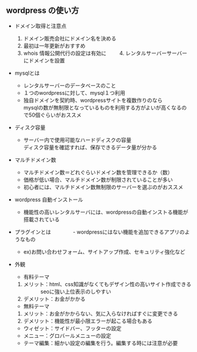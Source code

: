 ﻿## wordpress の使い方
   - ドメイン取得と注意点
      1. ドメイン販売会社にドメイン名を決める
      2. 最初は一年更新がおすすめ
      3. whois 情報公開代行の設定は有効に
　　  4. レンタルサーバーサーバーにドメインを設置
  
   - mysqlとは
      - レンタルサーバーのデータベースのこと
      - １つのwordpressに対して、mysql１つ利用
      - 独自ドメインを契約時、wordpressサイトを複数作りのなら  
        mysqlの数が無制限となっているものを利用する方がよいが高くなるので50個ぐらいがおススメ
 
   - ディスク容量
      - サーバー内で使用可能なハードディスクの容量  
        ディスク容量を確認すれば、保存できるデータ量が分かる

   - マルチドメイン数
      - マルチドメイン数＝どれぐらいドメイン数を管理できるか（数）
      - 価格が低い場合、マルチドメイン数が制限されていることが多い
      - 初心者には、マルチドメイン数無制限のサーバーを選ぶのがおススメ


   - wordpress 自動インストール
      - 機能性の高いレンタルサーバには、wordpressの自動インストる機能が搭載されている

   - プラグインとは　
　　　- wordpressにはない機能を追加できるアプリのようなもの
        - ex)お問い合わせフォーム、サイトアップ作成、セキュリティ強化など

   - 外観
     
      - 有料テーマ
	  1. メリット：html、css知識がなくてもデザイン性の高いサイト作成できる
		　　　 seoに強い上位表示のしやすい
	  2. デメリット：お金がかかる
      - 無料テーマ
   	  1. メリット：お金がかからない、気に入らなければすぐに変更できる
	  2. デメリット：機能性が最小限エラーが起こる場合もある
      - ウィゼット：サイドバー、フッターの設定
      - メニュー：グロバールメニューの設定
      - テーマ編集：細かい設定の編集を行う。編集する時には注意が必要   
